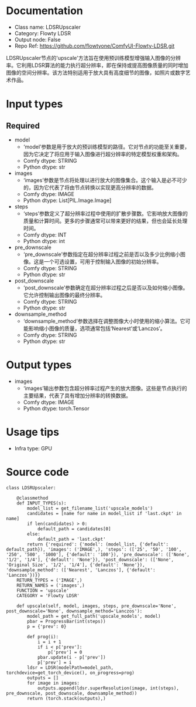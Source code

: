 # Documentation
- Class name: LDSRUpscaler
- Category: Flowty LDSR
- Output node: False
- Repo Ref: https://github.com/flowtyone/ComfyUI-Flowty-LDSR.git

LDSRUpscaler节点的'upscale'方法旨在使用预训练模型增强输入图像的分辨率。它利用LDSR算法的能力执行超分辨率，即在保持或提高图像质量的同时增加图像的空间分辨率。该方法特别适用于放大具有高度细节的图像，如照片或数字艺术作品。

# Input types
## Required
- model
    - ‘model’参数是用于放大的预训练模型的路径。它对节点的功能至关重要，因为它决定了将应用于输入图像进行超分辨率的特定模型权重和架构。
    - Comfy dtype: STRING
    - Python dtype: str
- images
    - ‘images’参数是节点将处理以进行放大的图像集合。这个输入是必不可少的，因为它代表了将由节点转换以实现更高分辨率的数据。
    - Comfy dtype: IMAGE
    - Python dtype: List[PIL.Image.Image]
- steps
    - ‘steps’参数定义了超分辨率过程中使用的扩散步骤数。它影响放大图像的质量和计算时间。更多的步骤通常可以带来更好的结果，但也会延长处理时间。
    - Comfy dtype: INT
    - Python dtype: int
- pre_downscale
    - ‘pre_downscale’参数指定在超分辨率过程之前是否以及多少比例缩小图像。这是一个可选设置，可用于控制输入图像的初始分辨率。
    - Comfy dtype: STRING
    - Python dtype: str
- post_downscale
    - ‘post_downscale’参数确定在超分辨率过程之后是否以及如何缩小图像。它允许控制输出图像的最终分辨率。
    - Comfy dtype: STRING
    - Python dtype: str
- downsample_method
    - ‘downsample_method’参数选择在调整图像大小时使用的缩小算法。它可能影响缩小图像的质量，选项通常包括‘Nearest’或‘Lanczos’。
    - Comfy dtype: STRING
    - Python dtype: str

# Output types
- images
    - ‘images’输出参数包含超分辨率过程产生的放大图像。这些是节点执行的主要结果，代表了具有增加分辨率的转换数据。
    - Comfy dtype: IMAGE
    - Python dtype: torch.Tensor

# Usage tips
- Infra type: GPU

# Source code
```
class LDSRUpscaler:

    @classmethod
    def INPUT_TYPES(s):
        model_list = get_filename_list('upscale_models')
        candidates = [name for name in model_list if 'last.ckpt' in name]
        if len(candidates) > 0:
            default_path = candidates[0]
        else:
            default_path = 'last.ckpt'
        return {'required': {'model': (model_list, {'default': default_path}), 'images': ('IMAGE',), 'steps': (['25', '50', '100', '250', '500', '1000'], {'default': '100'}), 'pre_downscale': (['None', '1/2', '1/4'], {'default': 'None'}), 'post_downscale': (['None', 'Original Size', '1/2', '1/4'], {'default': 'None'}), 'downsample_method': (['Nearest', 'Lanczos'], {'default': 'Lanczos'})}}
    RETURN_TYPES = ('IMAGE',)
    RETURN_NAMES = ('images',)
    FUNCTION = 'upscale'
    CATEGORY = 'Flowty LDSR'

    def upscale(self, model, images, steps, pre_downscale='None', post_downscale='None', downsample_method='Lanczos'):
        model_path = get_full_path('upscale_models', model)
        pbar = ProgressBar(int(steps))
        p = {'prev': 0}

        def prog(i):
            i = i + 1
            if i < p['prev']:
                p['prev'] = 0
            pbar.update(i - p['prev'])
            p['prev'] = i
        ldsr = LDSR(modelPath=model_path, torchdevice=get_torch_device(), on_progress=prog)
        outputs = []
        for image in images:
            outputs.append(ldsr.superResolution(image, int(steps), pre_downscale, post_downscale, downsample_method))
        return (torch.stack(outputs),)
```